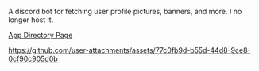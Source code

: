 A discord bot for fetching user profile pictures, banners, and more. I no longer host it.

[App Directory Page](https://discord.com/application-directory/1175399149596835880)

https://github.com/user-attachments/assets/77c0fb9d-b55d-44d8-9ce8-0cf90c905d0b
